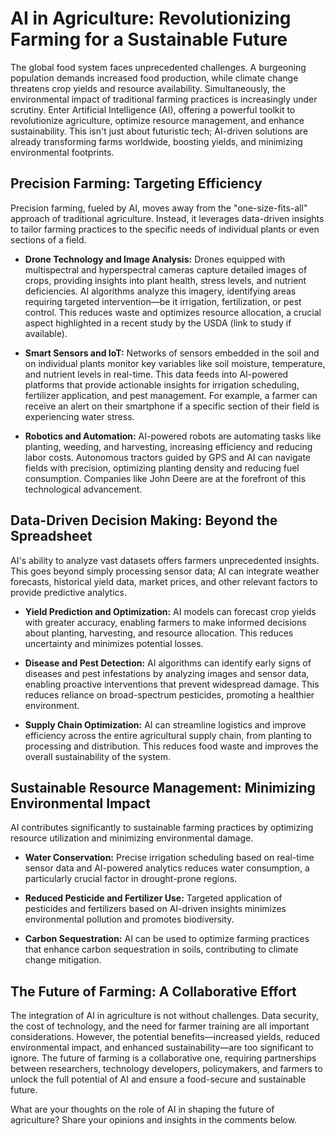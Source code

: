 # AI in Agriculture: Revolutionizing Farming for a Sustainable Future

The global food system faces unprecedented challenges.  A burgeoning population demands increased food production, while climate change threatens crop yields and resource availability.  Simultaneously, the environmental impact of traditional farming practices is increasingly under scrutiny.  Enter Artificial Intelligence (AI), offering a powerful toolkit to revolutionize agriculture, optimize resource management, and enhance sustainability.  This isn't just about futuristic tech; AI-driven solutions are already transforming farms worldwide, boosting yields, and minimizing environmental footprints.

## Precision Farming: Targeting Efficiency

Precision farming, fueled by AI, moves away from the "one-size-fits-all" approach of traditional agriculture.  Instead, it leverages data-driven insights to tailor farming practices to the specific needs of individual plants or even sections of a field.

* **Drone Technology and Image Analysis:** Drones equipped with multispectral and hyperspectral cameras capture detailed images of crops, providing insights into plant health, stress levels, and nutrient deficiencies. AI algorithms analyze this imagery, identifying areas requiring targeted intervention—be it irrigation, fertilization, or pest control.  This reduces waste and optimizes resource allocation, a crucial aspect highlighted in a recent study by the USDA (link to study if available).

* **Smart Sensors and IoT:**  Networks of sensors embedded in the soil and on individual plants monitor key variables like soil moisture, temperature, and nutrient levels in real-time. This data feeds into AI-powered platforms that provide actionable insights for irrigation scheduling, fertilizer application, and pest management.  For example, a farmer can receive an alert on their smartphone if a specific section of their field is experiencing water stress.

* **Robotics and Automation:**  AI-powered robots are automating tasks like planting, weeding, and harvesting, increasing efficiency and reducing labor costs.  Autonomous tractors guided by GPS and AI can navigate fields with precision, optimizing planting density and reducing fuel consumption.  Companies like John Deere are at the forefront of this technological advancement.


## Data-Driven Decision Making: Beyond the Spreadsheet

AI's ability to analyze vast datasets offers farmers unprecedented insights.  This goes beyond simply processing sensor data; AI can integrate weather forecasts, historical yield data, market prices, and other relevant factors to provide predictive analytics.

* **Yield Prediction and Optimization:** AI models can forecast crop yields with greater accuracy, enabling farmers to make informed decisions about planting, harvesting, and resource allocation. This reduces uncertainty and minimizes potential losses.

* **Disease and Pest Detection:** AI algorithms can identify early signs of diseases and pest infestations by analyzing images and sensor data, enabling proactive interventions that prevent widespread damage. This reduces reliance on broad-spectrum pesticides, promoting a healthier environment.

* **Supply Chain Optimization:**  AI can streamline logistics and improve efficiency across the entire agricultural supply chain, from planting to processing and distribution. This reduces food waste and improves the overall sustainability of the system.


## Sustainable Resource Management: Minimizing Environmental Impact

AI contributes significantly to sustainable farming practices by optimizing resource utilization and minimizing environmental damage.

* **Water Conservation:**  Precise irrigation scheduling based on real-time sensor data and AI-powered analytics reduces water consumption, a particularly crucial factor in drought-prone regions.

* **Reduced Pesticide and Fertilizer Use:**  Targeted application of pesticides and fertilizers based on AI-driven insights minimizes environmental pollution and promotes biodiversity.

* **Carbon Sequestration:**  AI can be used to optimize farming practices that enhance carbon sequestration in soils, contributing to climate change mitigation.

## The Future of Farming:  A Collaborative Effort

The integration of AI in agriculture is not without challenges.  Data security, the cost of technology, and the need for farmer training are all important considerations. However, the potential benefits—increased yields, reduced environmental impact, and enhanced sustainability—are too significant to ignore.  The future of farming is a collaborative one, requiring partnerships between researchers, technology developers, policymakers, and farmers to unlock the full potential of AI and ensure a food-secure and sustainable future.

What are your thoughts on the role of AI in shaping the future of agriculture?  Share your opinions and insights in the comments below.
